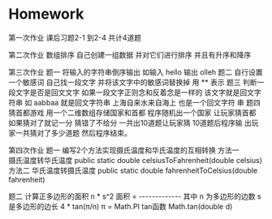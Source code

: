 # Homework
第一次作业
   课后习题2-1 到2-4 共计4道题
   
第二次作业 
   数组排序 自己创建一组数据  并对它们进行排序 并且有升序和降序

第三次作业
   题一 将输入的字符串倒序输出 如输入 hello 输出 olleh
   题二 自行设置一个敏感词 自己找一段文字 并将该文字中的敏感词替换掉 用 ** 表示
   题三 判断一段文字是否是回文文字  如果一段文字正则念和反着念是一样的 该文字就是回文字符串 如 aabbaa 就是回文字符串 上海自来水来自海上 也是一个回文字符
       串
   题四 猜首都游戏  用一个二维数组存储国家和首都  程序随机出一个国家  让玩家猜首都 如果猜对了就记一分  猜错了不给分  一共出10道题让玩家猜 10道题后程序输
   出玩家一共猜对了多少道题  然后程序结束。
   
第四次作业
   题一 编写2个方法实现摄氏温度和华氏温度的互相转换
        方法一  
            摄氏温度转华氏温度
            public static double celsiusToFahrenheit(double celsius)
        方法二   华氏温度转摄氏温度
            public static double fahrenheitToCelsius(double fahrenheit)
            
   题二  计算正多边形的面积
                                n * s^2
                        面积 = -------------     其中 n 为多边形的边数  s 是多边形的边长 
                                4 * tan(π/n)    π = Math.PI  tan函数 Math.tan(double d)
